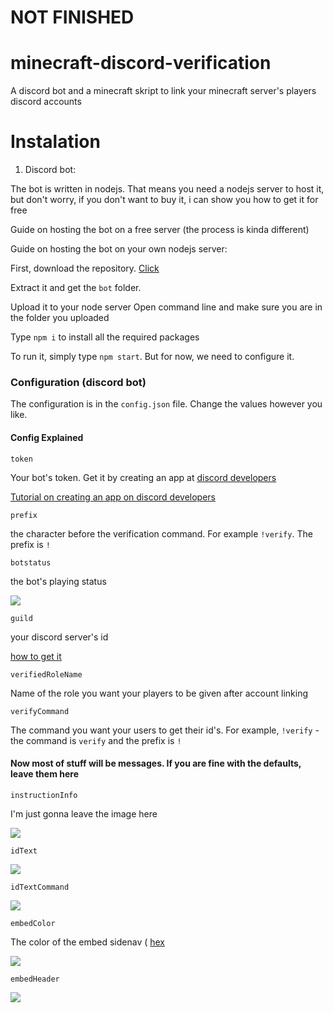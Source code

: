 # NOT FINISHED
# minecraft-discord-verification
A discord bot and a minecraft skript to link your minecraft server's players discord accounts

# Instalation
1. Discord bot:

The bot is written in nodejs. That means you need a nodejs server to host it, but don't worry, if you don't want to buy it, i can show you how to get it for free

Guide on hosting the bot on a free server (the process is kinda different)

Guide on hosting the bot on your own nodejs server:

First, download the repository. [Click](https://github.com/dada513/minecraft-discord-verification/archive/master.zip)

Extract it and get the `bot` folder.

Upload it to your node server
Open command line and make sure you are in the folder you uploaded

Type `npm i` to install all the required packages

To run it, simply type `npm start`. But for now, we need to configure it. 

### Configuration (discord bot)

The configuration is in the `config.json` file. Change the values however you like.






#### Config Explained


`token`

Your bot's token. Get it by creating an app at [discord developers](https://discordapp.com/developers) 

[Tutorial on creating an app on discord developers](https://github.com)


`prefix`

the character before the verification command. For example `!verify`. The prefix is `!`


`botstatus`

the bot's playing status

![](https://i.imgur.com/rqNqiP6.png)



`guild`

your discord server's id

[how to get it](https://support.discordapp.com/hc/en-us/articles/206346498-Where-can-I-find-my-User-Server-Message-ID-)

`verifiedRoleName`

Name of the role you want your players to be given after account linking

`verifyCommand`

The command you want your users to get their id's. For example, `!verify` - the command is `verify` and the prefix is `!`


#### Now most of stuff will be messages. If you are fine with the defaults, leave them here

`instructionInfo`

I'm just gonna leave the image here

![](https://i.imgur.com/WaK0AUz.png)

`idText`

![](https://i.imgur.com/lOV4CLL.png)

`idTextCommand`

![](https://i.imgur.com/z2HI5V3.png)

`embedColor`

The color of the embed sidenav ( [hex](https://www.google.com/search?q=hex+color)

![](https://i.imgur.com/HpL1Kl9.png)

`embedHeader`

![](https://i.imgur.com/Hfvn0E8.png)
